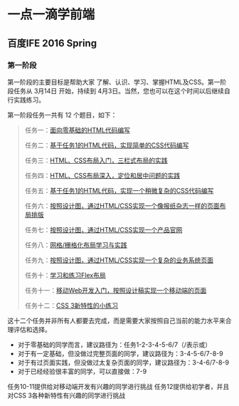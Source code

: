 一点一滴学前端
=====
百度IFE 2016 Spring
-----
### 第一阶段

第一阶段的主要目标是帮助大家 了解、认识、学习、掌握HTML及CSS。第一阶段任务从 3月14日 开始，持续到 4月3日。当然，您也可以在这个时间以后继续自行实践练习。

第一阶段任务一共有 12 个题目，如下：

>任务一：[面向零基础的HTML代码编写](http://ife.baidu.com/task/detail?taskId=1)
>
>任务二：[基于任务1的HTML代码，实现简单的CSS代码编写](http://ife.baidu.com/task/detail?taskId=2)
>
>任务三：[HTML、CSS布局入门，三栏式布局的实践](http://ife.baidu.com/task/detail?taskId=3)
>
>任务四：[HTML、CSS布局深入，定位和居中问题的实践](http://ife.baidu.com/task/detail?taskId=4)
>
>任务五：[基于任务1的HTML代码，实现一个稍微复杂的CSS代码编写](http://ife.baidu.com/task/detail?taskId=5)
>
>任务六：[按照设计图，通过HTML/CSS实现一个像报纸杂志一样的页面布局排版](http://ife.baidu.com/task/detail?taskId=6)
>
>任务七：[按照设计图，通过HTML/CSS实现一个产品官网](http://ife.baidu.com/task/detail?taskId=7)
>
>任务八：[网格/栅格化布局学习与实践](http://ife.baidu.com/task/detail?taskId=8)
>
>任务九：[按照设计图，通过HTML/CSS实现一个复杂的业务系统页面](http://ife.baidu.com/task/detail?taskId=9)
>
>任务十：[学习和练习Flex布局](http://ife.baidu.com/task/detail?taskId=10)
>
>任务十一：[移动Web开发入门，按照设计稿实现一个移动端的页面](http://ife.baidu.com/task/detail?taskId=11)
>
>任务十二：[CSS 3新特性的小练习](http://ife.baidu.com/task/detail?taskId=12)

这十二个任务并非所有人都要去完成，而是需要大家按照自己当前的能力水平来合理评估和选择。

* 对于零基础的同学而言，建议路径为：任务1-2-3-4-5-6/7（/表示或）
* 对于有一定基础，但没做过完整页面的同学，建议路径为：3-4-5-6/7-8-9
* 对于有过页面实践，但没做过太复杂页面的同学，建议路径为：3-4-6/7-8-9
* 对于已经经验很丰富的同学，可以直接做：7-9

任务10-11提供给对移动端开发有兴趣的同学进行挑战
任务12提供给初学者，并且对CSS 3各种新特性有兴趣的同学进行挑战